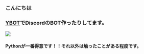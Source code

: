 ### こんにちは
### [YBOT](https://y-bot.net/)でDiscordのBOT作ったりしてます。
![](https://skillicons.dev/icons?i=python,javascript,go)
#### Pythonが一番得意です！！それ以外は触ったことがある程度です。

<!--
**yopiru/yopiru** is a ✨ _special_ ✨ repository because its `README.md` (this file) appears on your GitHub profile.

Here are some ideas to get you started:

- 🔭 I’m currently working on ...
- 🌱 I’m currently learning ...
- 👯 I’m looking to collaborate on ...
- 🤔 I’m looking for help with ...
- 💬 Ask me about ...
- 📫 How to reach me: ...
- 😄 Pronouns: ...
- ⚡ Fun fact: ...
-->
